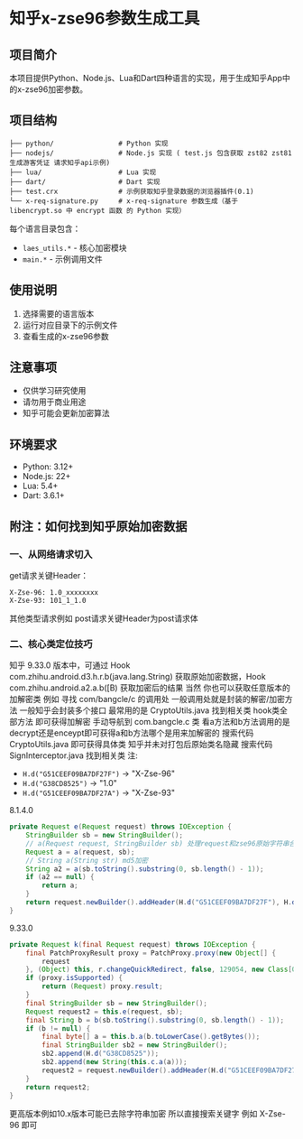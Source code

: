 # 知乎x-zse96参数生成工具

## 项目简介

本项目提供Python、Node.js、Lua和Dart四种语言的实现，用于生成知乎App中的x-zse96加密参数。

## 项目结构

```
├── python/                # Python 实现
├── nodejs/                # Node.js 实现 ( test.js 包含获取 zst82 zst81 生成游客凭证 请求知乎api示例)
├── lua/                   # Lua 实现
├── dart/                  # Dart 实现
├── test.crx               # 示例获取知乎登录数据的浏览器插件(0.1)
└── x-req-signature.py     # x-req-signature 参数生成（基于 libencrypt.so 中 encrypt 函数 的 Python 实现）
```

每个语言目录包含：
- `laes_utils.*` - 核心加密模块
- `main.*` - 示例调用文件

## 使用说明

1. 选择需要的语言版本
2. 运行对应目录下的示例文件
3. 查看生成的x-zse96参数

## 注意事项

- 仅供学习研究使用
- 请勿用于商业用途
- 知乎可能会更新加密算法

## 环境要求

- Python: 3.12+
- Node.js: 22+  
- Lua: 5.4+
- Dart: 3.6.1+

## 附注：如何找到知乎原始加密数据

### 一、从网络请求切入

get请求关键Header：

```
X-Zse-96: 1.0_xxxxxxxx
X-Zse-93: 101_1_1.0
```

其他类型请求例如 post请求关键Header为post请求体

### 二、核心类定位技巧

知乎 9.33.0 版本中，可通过 Hook com.zhihu.android.d3.h.r.b(java.lang.String) 获取原始加密数据，Hook com.zhihu.android.a2.a.b([B) 获取加密后的结果
当然 你也可以获取任意版本的加解密类 例如
寻找 com/bangcle/c 的调用处 一般调用处就是封装的解密/加密方法 一般知乎会封装多个接口 最常用的是 CryptoUtils.java 找到相关类 hook类全部方法 即可获得加解密
手动导航到 com.bangcle.c 类 看a方法和b方法调用的是decrypt还是enceypt即可获得a和b方法哪个是用来加解密的
搜索代码 CryptoUtils.java 即可获得具体类 知乎并未对打包后原始类名隐藏
搜索代码 SignInterceptor.java 找到相关类
注:

- `H.d("G51CEEF09BA7DF27F")` → "X-Zse-96"
- `H.d("G38CD8525")` → "1.0"
- `H.d("G51CEEF09BA7DF27A")` → "X-Zse-93"

8.1.4.0

```java
private Request e(Request request) throws IOException {
    StringBuilder sb = new StringBuilder();
    // a(Request request, StringBuilder sb) 处理request和zse96原始字符串合成
    Request a = a(request, sb);
    // String a(String str) md5加密
    String a2 = a(sb.toString().substring(0, sb.length() - 1));
    if (a2 == null) {
        return a;
    }
    return request.newBuilder().addHeader(H.d("G51CEEF09BA7DF27F"), H.d("G38CD8525") + new String(this.c.encode(this.b.encrypt(a2.toLowerCase().getBytes())))).addHeader(H.d("G51CEEF09BA7DF27A"), this.a).build();
}
```

9.33.0

```java
private Request k(final Request request) throws IOException {
    final PatchProxyResult proxy = PatchProxy.proxy(new Object[] {
        request
    }, (Object) this, r.changeQuickRedirect, false, 129054, new Class[0], (Class) Request.class);
    if (proxy.isSupported) {
        return (Request) proxy.result;
    }
    final StringBuilder sb = new StringBuilder();
    Request request2 = this.e(request, sb);
    final String b = b(sb.toString().substring(0, sb.length() - 1));
    if (b != null) {
        final byte[] a = this.b.a(b.toLowerCase().getBytes());
        final StringBuilder sb2 = new StringBuilder();
        sb2.append(H.d("G38CD8525"));
        sb2.append(new String(this.c.a(a)));
        request2 = request.newBuilder().addHeader(H.d("G51CEEF09BA7DF27F"), sb2.toString()).addHeader(H.d("G51CEEF09BA7DF27A"), this.a).build();
    }
    return request2;
}
```

更高版本例如10.x版本可能已去除字符串加密 所以直接搜索关键字  例如 X-Zse-96 即可
